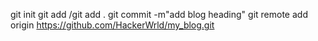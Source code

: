 git init
git add<filename> /git add .
git commit -m"add blog heading"
git remote add origin  https://github.com/HackerWrld/my_blog.git 